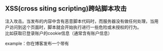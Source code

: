 ## XSS(cross siting scripting)跨站脚本攻击
注入攻击。当发布的内容中含有恶意脚本代码时，而服务器没有做任何处理，当用户访问到这个页面时，脚本就会开始执行进行一些危险或未授权的行为。  
比如获取已登录账户的cookie信息（通常含有账户信息）

example：你在博客发布一个带有<script>代码的文章，发布成功后，当用户浏览时，脚本执行，你就可以获得用户的cookie信息，然后将cookie发送给你。  

防护方案：  
`<`替换为`&lt`,`>`替换为`&gt`，后端替换比较好，前端替换影响性能  
如果后端传回的数据一定要带html标签，一般可以借用一些现成的工具负责净化  
另外页面展示数据时少用`innerHTML`,用`textContent`

## CSRF(cross site request forgery)
习惯上把通过 XSS 来实现的 CSRF 称为 XSRF  
XSRF是通过伪造请求，冒充用户在站内的正常操作，即通过 XSS 或链接欺骗等途径，让用户在本机（即拥有身份 cookie 的浏览器端）发起用户所不知道的请求。  

example：登录购物网站，浏览商品，网站付费接口是xxx.com/pay?id=100，但是没有验证=》收到一封邮件，隐藏着<img src='xxx.com/pay?id=100'>，因为已经处于登录状态，所以查看邮件，脚本执行，钱就没有啦  

防护方案：  
增加验证流程  

对于数据库的更改操作（insert、update和delete），表单必须使用post请求。这是为了防止类似于在一个img和src里面写一个路径，让用户错误访问改动数据库的问题。  

因为html表单的action是可以跨域提交的，用户在一个网站提交到另一个网站，可能他还不知情，这就需要确保用户的来源表单是可信的，一般的做法是在表单里面添加一段隐藏的唯一的token，像sessionId那样可以验明用户的身份，接收表单的同时确认这个token的有效性。

资料：  
- [前端开发中如何做到页面安全，防止 xss ，csrf 这样的欺骗及伪造？](https://www.zhihu.com/question/20142673)  
- [总结 XSS 与 CSRF 两种跨站攻击](https://blog.tonyseek.com/post/introduce-to-xss-and-csrf/)
